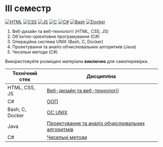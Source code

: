 # III семестр

[![HTML](https://img.shields.io/badge/HTML-DD4A25?style=for-the-badge&logo=html5&logoColor=white)](#)
[![CSS](https://img.shields.io/badge/CSS-254ADD?style=for-the-badge&logo=css3&logoColor=white)](#)
[![JS](https://img.shields.io/badge/JS-EFD81D?style=for-the-badge&logo=Javascript&logoColor=white)](#)
[![C](https://img.shields.io/badge/C-7B8794?style=for-the-badge&logo=c&logoColor=white)](#)
[![C#](https://img.shields.io/badge/c%23-purple?style=for-the-badge&logo=csharp&logoColor=white)](#)
[![Bash](https://img.shields.io/badge/Bash-374B42?style=for-the-badge&logo=gnubash&logoColor=white)](#)
[![Docker](https://img.shields.io/badge/Docker-082135?style=for-the-badge&logo=docker&logoColor=2496EE)](#)

1. Веб-дизайн та веб-технології (HTML, CSS, JS)
2. Об'єктно-орієнтовне програмування (С#)
3. Операційна система UNIX (Bash, C, Docker)
4. Проектування та аналіз обчислювальних алгоритмів (Java)
5. Чисельні методи (C#)

Використовуйте розміщені матеріали **виключно** для самоперевірки.


Технічний стек | Дисципліна
-------------- | ----------
HTML, CSS, JS | [Веб-дизайн та веб-технології](./Web%20Design/)
С# | [ООП](./OOP/)
Bash, C, Docker | [ОС UNIX](./OS%20UNIX/)
Java | [Проектування та аналіз обчислювальних алгоритмів](./DACA/)
C# | [Чисельні методи](./Numerical%20Analysis/)